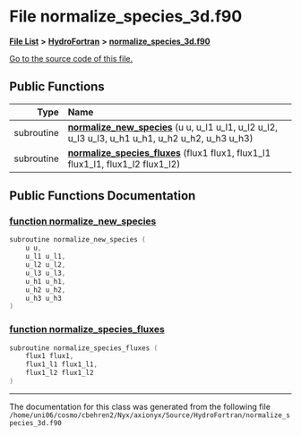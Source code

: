 
# File normalize\_species\_3d.f90


[**File List**](files.md) **>** [**HydroFortran**](dir_1fab266cd447ad3f3624320661f845f1.md) **>** [**normalize\_species\_3d.f90**](normalize__species__3d_8f90.md)

[Go to the source code of this file.](normalize__species__3d_8f90_source.md)


















## Public Functions

| Type | Name |
| ---: | :--- |
|  subroutine | [**normalize\_new\_species**](normalize__species__3d_8f90.md#function-normalize-new-species) (u u, u\_l1 u\_l1, u\_l2 u\_l2, u\_l3 u\_l3, u\_h1 u\_h1, u\_h2 u\_h2, u\_h3 u\_h3) <br> |
|  subroutine | [**normalize\_species\_fluxes**](normalize__species__3d_8f90.md#function-normalize-species-fluxes) (flux1 flux1, flux1\_l1 flux1\_l1, flux1\_l2 flux1\_l2) <br> |








## Public Functions Documentation


### <a href="#function-normalize-new-species" id="function-normalize-new-species">function normalize\_new\_species </a>


```cpp
subroutine normalize_new_species (
    u u,
    u_l1 u_l1,
    u_l2 u_l2,
    u_l3 u_l3,
    u_h1 u_h1,
    u_h2 u_h2,
    u_h3 u_h3
) 
```



### <a href="#function-normalize-species-fluxes" id="function-normalize-species-fluxes">function normalize\_species\_fluxes </a>


```cpp
subroutine normalize_species_fluxes (
    flux1 flux1,
    flux1_l1 flux1_l1,
    flux1_l2 flux1_l2
) 
```



------------------------------
The documentation for this class was generated from the following file `/home/uni06/cosmo/cbehren2/Nyx/axionyx/Source/HydroFortran/normalize_species_3d.f90`